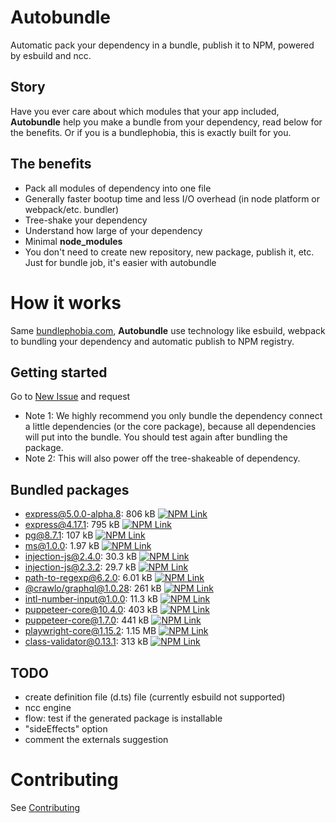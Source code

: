 # Autobundle

Automatic pack your dependency in a bundle, publish it to NPM, powered by esbuild and ncc.

## Story
Have you ever care about which modules that your app included,
**Autobundle** help you make a bundle from your dependency, read below for the benefits.
Or if you is a bundlephobia, this is exactly built for you.

## The benefits
- Pack all modules of dependency into one file
- Generally faster bootup time and less I/O overhead (in node platform or webpack/etc. bundler)
- Tree-shake your dependency
- Understand how large of your dependency
- Minimal **node_modules**
- You don't need to create new repository, new package, publish it, etc. Just for bundle job, it's easier with autobundle

# How it works
Same [bundlephobia.com](https://bundlephobia.com), **Autobundle** use technology like esbuild, webpack to bundling your dependency and automatic publish
to NPM registry.

## Getting started
Go to [New Issue](https://github.com/clgtIO/autobundle/issues/new/choose) and request

- Note 1: We highly recommend you only bundle the dependency connect a little dependencies (or the core package), because all dependencies will put into the bundle.
You should test again after bundling the package.
- Note 2: This will also power off the tree-shakeable of dependency.

## Bundled packages

<!--BUNDLED_PACKAGE_START-->
- [express@5.0.0-alpha.8](./autobundle-bundles/express/5.0.0-alpha.8): 806 kB [![NPM Link](https://img.shields.io/static/v1?label=npm&message=npm&color=green)](https://www.npmjs.com/package/@autobundle/express)
- [express@4.17.1](./autobundle-bundles/express/4.17.1): 795 kB [![NPM Link](https://img.shields.io/static/v1?label=npm&message=npm&color=green)](https://www.npmjs.com/package/@autobundle/express)
- [pg@8.7.1](./autobundle-bundles/pg/8.7.1): 107 kB [![NPM Link](https://img.shields.io/static/v1?label=npm&message=npm&color=green)](https://www.npmjs.com/package/@autobundle/pg)
- [ms@1.0.0](./autobundle-bundles/ms/1.0.0): 1.97 kB [![NPM Link](https://img.shields.io/static/v1?label=npm&message=npm&color=green)](https://www.npmjs.com/package/@autobundle/ms)
- [injection-js@2.4.0](./autobundle-bundles/injection-js/2.4.0): 30.3 kB [![NPM Link](https://img.shields.io/static/v1?label=npm&message=npm&color=green)](https://www.npmjs.com/package/@autobundle/injection-js)
- [injection-js@2.3.2](./autobundle-bundles/injection-js/2.3.2): 29.7 kB [![NPM Link](https://img.shields.io/static/v1?label=npm&message=npm&color=green)](https://www.npmjs.com/package/@autobundle/injection-js)
- [path-to-regexp@6.2.0](./autobundle-bundles/path-to-regexp/6.2.0): 6.01 kB [![NPM Link](https://img.shields.io/static/v1?label=npm&message=npm&color=green)](https://www.npmjs.com/package/@autobundle/path-to-regexp)
- [@crawlo/graphql@1.0.28](./autobundle-bundles/@crawlo/graphql/1.0.28): 261 kB [![NPM Link](https://img.shields.io/static/v1?label=npm&message=npm&color=green)](https://www.npmjs.com/package/@autobundle/@crawlo/graphql)
- [intl-number-input@1.0.0](./autobundle-bundles/intl-number-input/1.0.0): 11.3 kB [![NPM Link](https://img.shields.io/static/v1?label=npm&message=npm&color=green)](https://www.npmjs.com/package/@autobundle/intl-number-input)
- [puppeteer-core@10.4.0](./autobundle-bundles/puppeteer-core/10.4.0): 403 kB [![NPM Link](https://img.shields.io/static/v1?label=npm&message=npm&color=green)](https://www.npmjs.com/package/@autobundle/puppeteer-core)
- [puppeteer-core@1.7.0](./autobundle-bundles/puppeteer-core/1.7.0): 441 kB [![NPM Link](https://img.shields.io/static/v1?label=npm&message=npm&color=green)](https://www.npmjs.com/package/@autobundle/puppeteer-core)
- [playwright-core@1.15.2](./autobundle-bundles/playwright-core/1.15.2): 1.15 MB [![NPM Link](https://img.shields.io/static/v1?label=npm&message=npm&color=green)](https://www.npmjs.com/package/@autobundle/playwright-core)
- [class-validator@0.13.1](./autobundle-bundles/class-validator/0.13.1): 313 kB [![NPM Link](https://img.shields.io/static/v1?label=npm&message=npm&color=green)](https://www.npmjs.com/package/@autobundle/class-validator)
<!--BUNDLED_PACKAGE_END-->

## TODO
- create definition file (d.ts) file (currently esbuild not supported)
- ncc engine
- flow: test if the generated package is installable
- "sideEffects" option 
- comment the externals suggestion

# Contributing

See [Contributing](./CONTRIBUTING.md)

